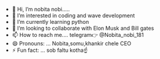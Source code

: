 - 👋 Hi, I’m nobita nobi.....
- 👀 I’m interested in coding and wave development
- 🌱 I’m currently learning python 
- 💞️ I’m looking to collaborate with Elon Musk and Bill gates
- 📫 How to reach me.... telegram👉 @Nobita_nobi_181
- 😄 Pronouns: ... Nobita,somu,khankir chele CEO 
- ⚡ Fun fact: ... sob faltu kotha☝️

<!---
Somu6969/Somu6969 is a ✨ special ✨ repository because its `README.md` (this file) appears on your GitHub profile.
You can click the Preview link to take a look at your changes.
--->
